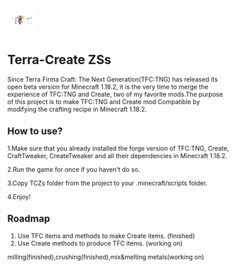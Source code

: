 ![Alt icon](TCZs.png)
# Terra-Create ZSs

Since Terra Firma Craft: The Next Generation(TFC:TNG) has released its open beta version for Minecraft 1.18.2, it is the very time to merge the experience of TFC:TNG and Create, two of my favorite mods.The purpose of this project is to make TFC:TNG and Create mod Compatible by modifying the crafting recipe in Minecraft 1.18.2.

## How to use?

1.Make sure that you already installed the forge version of TFC:TNG, Create, CraftTweaker, CreateTweaker and all their dependencies in Minecraft 1.18.2.

2.Run the game for once if you haven't do so.

3.Copy TCZs folder from the project to your .minecraft/scripts folder.

4.Enjoy!

## Roadmap
1. Use TFC items and methods to make Create items. (finished)
2. Use Create methods to produce TFC items. (working on)

milling(finished),crushing(finished),mix&melting metals(working on)
